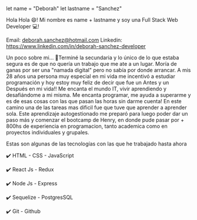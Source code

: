 let name = "Deborah"
let lastname = "Sanchez"

Hola Hola 😄! Mi nombre es name + lastname y soy una Full Stack Web Developer 💻!

Email: deborah.sanchez@hotmail.com 
Linkedin: https://www.linkedin.com/in/deborah-sanchez-developer 
 

Un poco sobre mi...
📢Terminé la secundaria y lo único de lo que estaba segura es de que no quería un trabajo que me ate a un lugar. Moría de ganas por ser una "namada digital" pero no sabía por donde arrancar. A mis 28 años una persona muy especial en mi vida me incentivó a estudiar programación y hoy estoy muy feliz de decir que fue un Antes y un Después en mi vida!! Me encanta el mundo IT, vivir aprendiendo y desafiándome a mi misma. Me encanta programar, me ayuda a superarme y es de esas cosas con las que pasan las horas sin darme cuenta! En este camino una de las tareas mas dificil fue que tuve que aprender a aprender sola. Este aprendizaje autogestionado me preparó para luego poder dar un paso más y comenzar el bootcamp de Henry, en donde pude pasar por + 800hs de experiencia en programacion, tanto academica como en proyectos individuales y grupales.


Estas son algunas de las tecnologías con las que he trabajado hasta ahora

✔️ HTML - CSS - JavaScript

✔️ React Js - Redux

✔️ Node Js - Express

✔️ Sequelize - PostgresSQL

✔️ Git - Github
